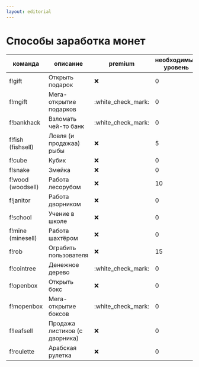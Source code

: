 ```yaml
---
layout: editorial
---
```


# Способы заработка монет

| команда           | описание                      | premium              | необходимый уровень |
| ----------------- | ----------------------------- | -------------------- | ------------------- |
| f!gift            | Открыть подарок               | :x:                  | 0                   |
| f!mgift           | Мега-открытие подарков        | :white\_check\_mark: | 0                   |
| f!bankhack        | Взломать чей-то банк          | :white\_check\_mark: | 0                   |
| f!fish (fishsell) | Ловля (и продажаа) рыбы       | :x:                  | 5                   |
| f!cube            | Кубик                         | :x:                  | 0                   |
| f!snake           | Змейка                        | :x:                  | 0                   |
| f!wood (woodsell) | Работа лесорубом              | :x:                  | 10                  |
| f!janitor         | Работа дворником              | :x:                  | 0                   |
| f!school          | Учение в школе                | :x:                  | 0                   |
| f!mine (minesell) | Работа шахтёром               | :x:                  | 0                   |
| f!rob             | Ограбить пользователя         | :x:                  | 15                  |
| f!cointree        | Денежное дерево               | :white\_check\_mark: | 0                   |
| f!openbox         | Открыть бокс                  | :x:                  | 0                   |
| f!mopenbox        | Мега-открытие боксов          | :white\_check\_mark: | 0                   |
| f!leafsell        | Продажа листиков (с дворника) | :x:                  | 0                   |
| f!roulette        | Арабская рулетка              | :x:                  | 0                   |
